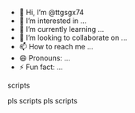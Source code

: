 - 👋 Hi, I’m @ttgsgx74
- 👀 I’m interested in ...
- 🌱 I’m currently learning ...
- 💞️ I’m looking to collaborate on ...
- 📫 How to reach me ...
- 😄 Pronouns: ...
- ⚡ Fun fact: ...

<!---
ttgsgx74/ttgsgx74 is a ✨ special ✨ repository because its `README.md` (this file) appears on your GitHub profile.
You can click the Preview link to take a look at your changes.
--->scripts 
pls scripts 
pls scripts 









